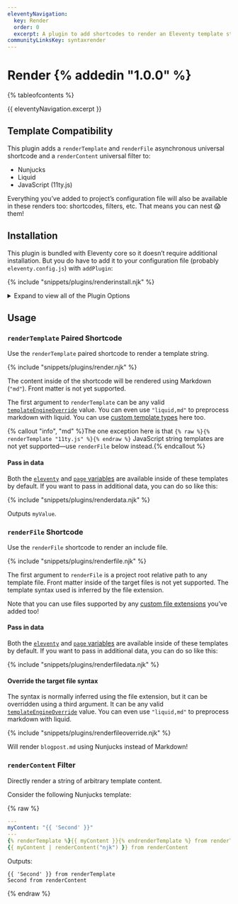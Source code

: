 ```yaml
---
eleventyNavigation:
  key: Render
  order: 0
  excerpt: A plugin to add shortcodes to render an Eleventy template string (or file) inside of another template.
communityLinksKey: syntaxrender
---
```


# Render {% addedin "1.0.0" %}<!-- Beta 7 -->

{% tableofcontents %}

{{ eleventyNavigation.excerpt }}

## Template Compatibility

This plugin adds a `renderTemplate` and `renderFile` asynchronous universal shortcode and a `renderContent` universal filter to:

- Nunjucks
- Liquid
- JavaScript (11ty.js)

Everything you’ve added to project’s configuration file will also be available in these renders too: shortcodes, filters, etc. That means you can nest 😱 them!

## Installation

This plugin is bundled with Eleventy core so it doesn’t require additional installation. But you do have to add it to your configuration file (probably `eleventy.config.js`) with `addPlugin`:

{% include "snippets/plugins/renderinstall.njk" %}

<details>
  <summary>Expand to view all of the Plugin Options</summary>

{% include "snippets/plugins/renderinstall-advanced.njk" %}

</details>

## Usage

### `renderTemplate` Paired Shortcode

Use the `renderTemplate` paired shortcode to render a template string.

{% include "snippets/plugins/render.njk" %}

The content inside of the shortcode will be rendered using Markdown (`"md"`). Front matter is not yet supported.

The first argument to `renderTemplate` can be any valid [`templateEngineOverride`](/docs/languages/#templateengineoverride-examples) value. You can even use `"liquid,md"` to preprocess markdown with liquid. You can use [custom template types](/docs/languages/custom/) here too.

{% callout "info", "md" %}The one exception here is that `{% raw %}{% renderTemplate "11ty.js" %}{% endraw %}` JavaScript string templates are not yet supported—use `renderFile` below instead.{% endcallout %}

#### Pass in data

Both the [`eleventy`](/docs/data-eleventy-supplied/#eleventy-variable) and [`page` variables](/docs/data-eleventy-supplied/#page-variable) are available inside of these templates by default. If you want to pass in additional data, you can do so like this:

{% include "snippets/plugins/renderdata.njk" %}

Outputs `myValue`.

### `renderFile` Shortcode

Use the `renderFile` shortcode to render an include file.

{% include "snippets/plugins/renderfile.njk" %}

The first argument to `renderFile` is a project root relative path to any template file. Front matter inside of the target files is not yet supported. The template syntax used is inferred by the file extension.

Note that you can use files supported by any [custom file extensions](/docs/languages/custom/) you’ve added too!

#### Pass in data

Both the [`eleventy`](/docs/data-eleventy-supplied/#eleventy-variable) and [`page` variables](/docs/data-eleventy-supplied/#page-variable) are available inside of these templates by default. If you want to pass in additional data, you can do so like this:

{% include "snippets/plugins/renderfiledata.njk" %}

#### Override the target file syntax

The syntax is normally inferred using the file extension, but it can be overridden using a third argument. It can be any valid [`templateEngineOverride`](/docs/languages/#templateengineoverride-examples) value. You can even use `"liquid,md"` to preprocess markdown with liquid.

{% include "snippets/plugins/renderfileoverride.njk" %}

Will render `blogpost.md` using Nunjucks instead of Markdown!

### `renderContent` Filter

Directly render a string of arbitrary template content.

Consider the following Nunjucks template:

{% raw %}
```yaml
---
myContent: "{{ 'Second' }}"
---
{% renderTemplate %}{{ myContent }}{% endrenderTemplate %} from renderTemplate
{{ myContent | renderContent("njk") }} from renderContent
```

Outputs:

```
{{ 'Second' }} from renderTemplate
Second from renderContent
```
{% endraw %}
